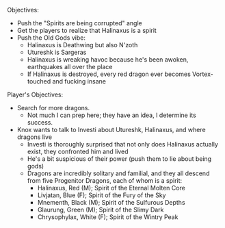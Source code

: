 Objectives:

* Push the "Spirits are being corrupted" angle
* Get the players to realize that Halinaxus is a spirit
* Push the Old Gods vibe:
	* Halinaxus is Deathwing but also N'zoth
    * Utureshk is Sargeras
    * Halinaxus is wreaking havoc because he's been awoken, earthquakes all over the place
    * If Halinaxus is destroyed, every red dragon ever becomes Vortex-touched and fucking insane
    
Player's Objectives:

* Search for more dragons.
	* Not much I can prep here; they have an idea, I determine its success.
* Knox wants to talk to Investi about Utureshk, Halinaxus, and where dragons live
	* Investi is thoroughly surprised that not only does Halinaxus actually exist, they confronted him and lived
    * He's a bit suspicious of their power (push them to lie about being gods)
    * Dragons are incredibly solitary and familial, and they all descend from five Progenitor Dragons, each of whom is a spirit:
    	* Halinaxus, Red (M); Spirit of the Eternal Molten Core
        * Livjatan, Blue (F); Spirit of the Fury of the Sky
        * Mnementh, Black (M); Spirit of the Sulfurous Depths
        * Glaurung, Green (M); Spirit of the Slimy Dark
        * Chrysophylax, White (F); Spirit of the Wintry Peak